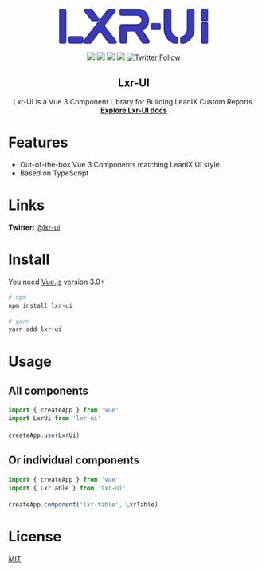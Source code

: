 <p align="center">
  <a href="https://fazendadosoftware.github.io/lxr-ui/">
    <img width="300" src="https://raw.githubusercontent.com/fazendadosoftware/lxr-ui/develop/packages/docs/src/assets/img/lxr-ui-logo.svg">
  </a>

<p align="center">
<img src="https://img.shields.io/npm/v/lxr-ui?color=blue">
<img src="https://img.shields.io/npm/l/lxr-ui">
<img src="https://img.shields.io/npm/dw/lxr-ui">
<img src="https://img.badgesize.io/https:/unpkg.com/lxr-ui/?label=Brotli%20size%3A%20JS&compression=brotli">

<a href="https://twitter.com/lxr_ui">
  <img src="https://img.shields.io/twitter/follow/lxr_ui?label=Lxr-UI&style=social" alt="Twitter Follow">
</a>
</p>
</p>

<h2 align="center">
  Lxr-UI
</h2>

<div align="center">
Lxr-UI is a Vue 3 Component Library for Building LeanIX Custom Reports.
<br>
  <a href="https://fazendadosoftware.github.io/lxr-ui/"><strong>Explore Lxr-UI docs</strong></a>
</div>

# Features
  - Out-of-the-box Vue 3 Components matching LeanIX UI style
  - Based on TypeScript

# Links

<b> Twitter: </b> [@lxr-ui](https://twitter.com/lxr_ui)

# Install

You need [Vue.js](https://v3.vuejs.org/) version 3.0+

```bash
# npm
npm install lxr-ui
```

```bash
# yarn
yarn add lxr-ui
```

# Usage

## All components

```js
import { createApp } from 'vue'
import LxrUi from 'lxr-ui'

createApp.use(LxrUi)
```

## Or individual components

```js
import { createApp } from 'vue'
import { LxrTable } from 'lxr-ui'

createApp.component('lxr-table', LxrTable)
```

# License

[MIT](https://raw.githubusercontent.com/fazendadosoftware/lxr-ui/master/LICENSE)